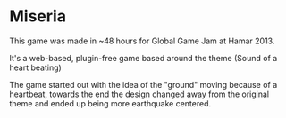 Miseria
===========

This game was made in ~48 hours for Global Game Jam at Hamar 2013. 

It's a web-based, plugin-free game based around the theme (Sound of a heart beating)


The game started out with the idea of the "ground" moving because of a heartbeat, towards the end the design changed away from the original theme and ended up being more earthquake centered.

